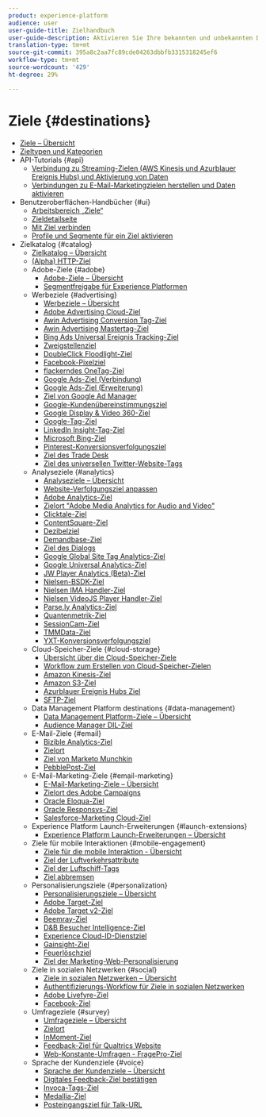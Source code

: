 ```yaml
---
product: experience-platform
audience: user
user-guide-title: Zielhandbuch
user-guide-description: Aktivieren Sie Ihre bekannten und unbekannten Daten für Cross-Kanal-Marketing-Kampagnen, E-Mail-Kampagnen, gezielte Werbung und viele andere Anwendungsfälle.
translation-type: tm+mt
source-git-commit: 395a8c2aa7fc89cde04263dbbfb3315318245ef6
workflow-type: tm+mt
source-wordcount: '429'
ht-degree: 29%

---
```



# Ziele {#destinations}

* [Ziele – Übersicht](./home.md)
* [Zieltypen und Kategorien](./destination-types.md)
* API-Tutorials {#api}
   * [Verbindung zu Streaming-Zielen (AWS Kinesis und Azurblauer Ereignis Hubs) und Aktivierung von Daten](./api/streaming-destinations.md)
   * [Verbindungen zu E-Mail-Marketingzielen herstellen und Daten aktivieren](./api/email-marketing.md)
* Benutzeroberflächen-Handbücher {#ui}
   * [Arbeitsbereich „Ziele“](./ui/destinations-workspace.md)
   * [Zieldetailseite](./ui/destination-details-page.md)
   * [Mit Ziel verbinden](./ui/connect-destination.md)
   * [Profile und Segmente für ein Ziel aktivieren](./ui/activate-destinations.md)
* Zielkatalog {#catalog}
   * [Zielkatalog – Übersicht](./catalog/overview.md)
   * [ (Alpha) HTTP-Ziel](./catalog/http-destination.md)
   * Adobe-Ziele {#adobe}
      * [Adobe-Ziele – Übersicht](./catalog/adobe/overview.md)
      * [Segmentfreigabe für Experience Platformen](https://docs.adobe.com/help/en/audience-manager/user-guide/implementation-integration-guides/integration-experience-platform/aam-aep-audience-sharing.html)
   * Werbeziele {#advertising}
      * [Werbeziele – Übersicht](./catalog/advertising/overview.md)
      * [Adobe Advertising Cloud-Ziel](./catalog/advertising/adobe-advertising-cloud.md)
      * [Awin Advertising Conversion Tag-Ziel](./catalog/advertising/awin-conversiontag.md)
      * [Awin Advertising Mastertag-Ziel](./catalog/advertising/awin-mastertag.md)
      * [Bing Ads Universal Ereignis Tracking-Ziel](./catalog/advertising/bing-ads.md)
      * [Zweigstellenziel](./catalog/advertising/branch.md)
      * [DoubleClick Floodlight-Ziel](./catalog/advertising/doubleclick-floodlight.md)
      * [Facebook-Pixelziel](./catalog/advertising/facebook-pixel.md)
      * [flackerndes OneTag-Ziel](./catalog/advertising/flashtalking.md)
      * [Google Ads-Ziel (Verbindung)](./catalog/advertising/google-ads-destination.md)
      * [Google Ads-Ziel (Erweiterung)](./catalog/advertising/google-ads-extension.md)
      * [Ziel von Google Ad Manager](./catalog/advertising/google-ad-manager.md)
      * [Google-Kundenübereinstimmungsziel](./catalog/advertising/google-customer-match.md)
      * [Google Display &amp; Video 360-Ziel](./catalog/advertising/google-dv360.md)
      * [Google-Tag-Ziel](./catalog/advertising/gtag-advertising.md)
      * [LinkedIn Insight-Tag-Ziel](./catalog/advertising/linkedin.md)
      * [Microsoft Bing-Ziel](./catalog/advertising/bing.md)
      * [Pinterest-Konversionsverfolgungsziel](./catalog/advertising/pinterest.md)
      * [Ziel des Trade Desk](./catalog/advertising/tradedesk.md)
      * [Ziel des universellen Twitter-Website-Tags](./catalog/advertising/twitter-uwt.md)
   * Analyseziele {#analytics}
      * [Analyseziele – Übersicht](./catalog/analytics/overview.md)
      * [Website-Verfolgungsziel anpassen](./catalog/analytics/adform.md)
      * [Adobe Analytics-Ziel](./catalog/analytics/adobe-analytics.md)
      * [Zielort &quot;Adobe Media Analytics for Audio and Video&quot;](./catalog/analytics/adobe-video-analytics.md)
      * [Clicktale-Ziel](./catalog/analytics/clicktale.md)
      * [ContentSquare-Ziel](./catalog/analytics/contentsquare.md)
      * [Dezibelziel](./catalog/analytics/decibel.md)
      * [Demandbase-Ziel](./catalog/analytics/demandbase.md)
      * [Ziel des Dialogs](./catalog/analytics/dialogtech.md)
      * [Google Global Site Tag Analytics-Ziel](./catalog/analytics/gtag-analytics.md)
      * [Google Universal Analytics-Ziel](./catalog/analytics/google-universal-analytics.md)
      * [JW Player Analytics (Beta)-Ziel](./catalog/analytics/jw-player-analytics.md)
      * [Nielsen-BSDK-Ziel](./catalog/analytics/nielsen-bsdk.md)
      * [Nielsen IMA Handler-Ziel](./catalog/analytics/nielsen-ima.md)
      * [Nielsen VideoJS Player Handler-Ziel](./catalog/analytics/nielsen-videojs.md)
      * [Parse.ly Analytics-Ziel](./catalog/analytics/parsely.md)
      * [Quantenmetrik-Ziel](./catalog/analytics/quantum-metric.md)
      * [SessionCam-Ziel](./catalog/analytics/sessioncam.md)
      * [TMMData-Ziel](./catalog/analytics/tmmdata.md)
      * [YXT-Konversionsverfolgungsziel](./catalog/analytics/yext.md)
   * Cloud-Speicher-Ziele {#cloud-storage}
      * [Übersicht über die Cloud-Speicher-Ziele](./catalog/cloud-storage/overview.md)
      * [Workflow zum Erstellen von Cloud-Speicher-Zielen](./catalog/cloud-storage/workflow.md)
      * [Amazon Kinesis-Ziel](./catalog/cloud-storage/amazon-kinesis.md)
      * [Amazon S3-Ziel](./catalog/cloud-storage/amazon-s3.md)
      * [Azurblauer Ereignis Hubs Ziel](./catalog/cloud-storage/azure-event-hubs.md)
      * [SFTP-Ziel](./catalog/cloud-storage/sftp.md)
   * Data Management Platform destinations {#data-management}
      * [Data Management Platform-Ziele – Übersicht](./catalog/data-management/overview.md)
      * [Audience Manager DIL-Ziel](./catalog/data-management/aam-dil-extension.md)
   * E-Mail-Ziele {#email}
      * [Bizible Analytics-Ziel](./catalog/email/bizible.md)
      * [Zielort](./catalog/email/marketo.md)
      * [Ziel von Marketo Munchkin](./catalog/email/marketo-munchkin.md)
      * [PebblePost-Ziel](./catalog/email/pebblepost.md)
   * E-Mail-Marketing-Ziele {#email-marketing}
      * [E-Mail-Marketing-Ziele – Übersicht](./catalog/email-marketing/overview.md)
      * [Zielort des Adobe Campaigns](./catalog/email-marketing/adobe-campaign.md)
      * [Oracle Eloqua-Ziel](./catalog/email-marketing/oracle-eloqua.md)
      * [Oracle Responsys-Ziel](./catalog/email-marketing/oracle-responsys.md)
      * [Salesforce-Marketing Cloud-Ziel](./catalog/email-marketing/salesforce-marketing-cloud.md)
   * Experience Platform Launch-Erweiterungen {#launch-extensions}
      * [Experience Platform Launch-Erweiterungen – Übersicht](./catalog/launch-extensions/overview.md)
   * Ziele für mobile Interaktionen {#mobile-engagement}
      * [Ziele für die mobile Interaktion - Übersicht](./catalog/mobile-engagement/overview.md)
      * [Ziel der Luftverkehrsattribute](./catalog/mobile-engagement/airship-attributes.md)
      * [Ziel der Luftschiff-Tags](./catalog/mobile-engagement/airship-tags.md)
      * [Ziel abbremsen](./catalog/mobile-engagement/braze.md)
   * Personalisierungsziele {#personalization}
      * [Personalisierungsziele – Übersicht](./catalog/personalization/overview.md)
      * [Adobe Target-Ziel](./catalog/personalization/adobe-target.md)
      * [Adobe Target v2-Ziel](./catalog/personalization/adobe-target-v2.md)
      * [Beemray-Ziel](./catalog/personalization/beemray.md)
      * [D&amp;B Besucher Intelligence-Ziel](./catalog/personalization/dnb.md)
      * [Experience Cloud-ID-Dienstziel](./catalog/personalization/adobe-ecid.md)
      * [Gainsight-Ziel](./catalog/personalization/gainsight.md)
      * [Feuerlöschziel](./catalog/personalization/kickfire.md)
      * [Ziel der Marketing-Web-Personalisierung](./catalog/personalization/marketo-web-personalization.md)
   * Ziele in sozialen Netzwerken {#social}
      * [Ziele in sozialen Netzwerken – Übersicht](./catalog/social/overview.md)
      * [Authentifizierungs-Workflow für Ziele in sozialen Netzwerken](./catalog/social/workflow.md)
      * [Adobe Livefyre-Ziel](./catalog/social/adobe-livefyre.md)
      * [Facebook-Ziel](./catalog/social/facebook.md)
   * Umfrageziele {#survey}
      * [Umfrageziele – Übersicht](./catalog/survey/overview.md)
      * [Zielort](./catalog/survey/foresee.md)
      * [InMoment-Ziel](./catalog/survey/inmoment.md)
      * [Feedback-Ziel für Qualtrics Website](./catalog/survey/qualtrics.md)
      * [Web-Konstante-Umfragen - FragePro-Ziel](./catalog/survey/web-intercept-surveys.md)
   * Sprache der Kundenziele {#voice}
      * [Sprache der Kundenziele – Übersicht](./catalog/voice/overview.md)
      * [Digitales Feedback-Ziel bestätigen](./catalog/voice/confirmit-digital-feedback.md)
      * [Invoca-Tags-Ziel](./catalog/voice/invoca.md)
      * [Medallia-Ziel](./catalog/voice/medallia.md)
      * [Posteingangsziel für Talk-URL](./catalog/voice/talkurl.md)